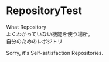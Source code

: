 # RepositoryTest
What Repository<br/>
よくわかっていない機能を使う場所。<br/>
自分のためのレポジトリ<br/>

Sorry, it's Self-satisfaction Repositories.
